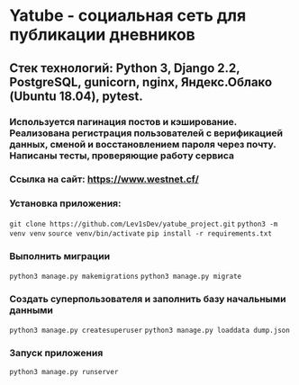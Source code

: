 # Yatube - социальная сеть для публикации дневников

## Стек технологий: Python 3, Django 2.2, PostgreSQL, gunicorn, nginx, Яндекс.Облако (Ubuntu 18.04), pytest.

### Используется пагинация постов и кэширование. Реализована регистрация пользователей с верификацией данных, сменой и восстановлением пароля через почту. Написаны тесты, проверяющие работу сервиса

### Ссылка на сайт: https://www.westnet.cf/

### Установка приложения:
```git clone https://github.com/Lev1sDev/yatube_project.git```
```python3 -m venv venv```
```source venv/bin/activate```
```pip install -r requirements.txt```

### Выполнить миграции
```python3 manage.py makemigrations```
```python3 manage.py migrate```

### Создать суперпользователя и заполнить базу начальными данными
```python3 manage.py createsuperuser```
```python3 manage.py loaddata dump.json```

### Запуск приложения
```python3 manage.py runserver```

